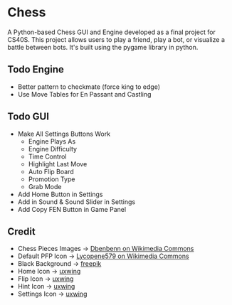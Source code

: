 # Chess
A Python-based Chess GUI and Engine developed as a final project for CS40S. This project allows users to play a friend, play a bot, or visualize a battle between bots. It's built using the pygame library in python.

## Todo Engine
- Better pattern to checkmate (force king to edge)
- Use Move Tables for En Passant and Castling

## Todo GUI
- Make All Settings Buttons Work
    - Engine Plays As
    - Engine Difficulty
    - Time Control
    - Highlight Last Move
    - Auto Flip Board
    - Promotion Type
    - Grab Mode
- Add Home Button in Settings
- Add in Sound & Sound Slider in Settings
- Add Copy FEN Button in Game Panel

## Credit
- Chess Pieces Images -> [Dbenbenn on Wikimedia Commons](https://commons.wikimedia.org/wiki/User:Dbenbenn)
- Default PFP Icon -> [Lycopene579 on Wikimedia Commons](https://commons.wikimedia.org/wiki/File:Default_pfp.jpg)
- Black Background -> [freepik](https://www.freepik.com/free-photo/grunge-black-concrete-textured-background_17118014.htm)
- Home Icon -> [uxwing](https://uxwing.com/home-icon/)
- Flip Icon -> [uxwing](https://uxwing.com/convert-icon/)
- Hint Icon -> [uxwing](https://uxwing.com/question-mark-icon/)
- Settings Icon -> [uxwing](https://uxwing.com/setting-icon/)